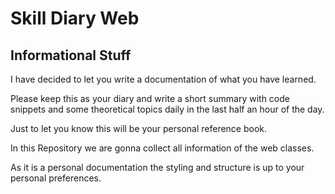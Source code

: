 # Skill Diary Web
## Informational Stuff

I have decided to let you write a documentation of what you have learned.

Please keep this as your diary and write a short summary with code snippets and some theoretical topics daily in the last half an hour of the day.

Just to let you know this will be your personal reference book.

In this Repository we are gonna collect all information of the web classes.

As it is a personal documentation the styling and structure is up to your personal preferences.
